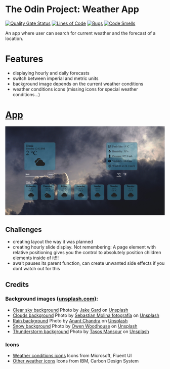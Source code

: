 # The Odin Project: Weather App

[![Quality Gate Status](https://sonarcloud.io/api/project_badges/measure?project=ykoziy_odin-weather-app&metric=alert_status)](https://sonarcloud.io/summary/new_code?id=ykoziy_odin-weather-app) [![Lines of Code](https://sonarcloud.io/api/project_badges/measure?project=ykoziy_odin-weather-app&metric=ncloc)](https://sonarcloud.io/summary/new_code?id=ykoziy_odin-weather-app) [![Bugs](https://sonarcloud.io/api/project_badges/measure?project=ykoziy_odin-weather-app&metric=bugs)](https://sonarcloud.io/summary/new_code?id=ykoziy_odin-weather-app) [![Code Smells](https://sonarcloud.io/api/project_badges/measure?project=ykoziy_odin-weather-app&metric=code_smells)](https://sonarcloud.io/summary/new_code?id=ykoziy_odin-weather-app)

An app where user can search for current weather and the forecast of a location.

# Features

- displaying hourly and daily forecasts
- switch between imperial and metric units
- background image depends on the current weather conditions
- weather conditions icons (missing icons for special weather conditions...)

# <a href="https://ykoziy.github.io/odin-weather-app/" target="_blank">App</a>

<p align="center">
  <img src="https://raw.githubusercontent.com/ykoziy/odin-weather-app/main/app_preview.jpg" width="900"/>
</p>

## Challenges
- creating layout the way it was planned
- creating hourly slide display. Not remembering: A page element with relative positioning gives you the control to absolutely position children elements inside of it!!!
- await pauses its parent function, can create unwanted side effects if you dont watch out for this

## Credits

### Background images (<a href="https://unsplash.com/" target="_blank">unsplash.com</a>):

- <a href="https://raw.githubusercontent.com/ykoziy/odin-weather-app/main/dist/img/weather-background/clear-bg.jpg" target="_blank">Clear sky background</a> Photo by <a href="https://unsplash.com/@jakke?utm_source=unsplash&utm_medium=referral&utm_content=creditCopyText">Jake Gard</a> on <a href="https://unsplash.com/?utm_source=unsplash&utm_medium=referral&utm_content=creditCopyText">Unsplash</a>
- <a href="https://raw.githubusercontent.com/ykoziy/odin-weather-app/main/dist/img/weather-background/clouds-bg.jpg" target="_blank">Clouds background</a> Photo by <a href="https://unsplash.com/@sebamolinafotografia?utm_source=unsplash&utm_medium=referral&utm_content=creditCopyText">Sebastian Molina fotografía</a> on <a href="https://unsplash.com/?utm_source=unsplash&utm_medium=referral&utm_content=creditCopyText">Unsplash</a>
- <a href="https://raw.githubusercontent.com/ykoziy/odin-weather-app/main/dist/img/weather-background/rain-bg.jpg" target="_blank">Rain background</a> Photo by <a href="https://unsplash.com/@anant347?utm_source=unsplash&utm_medium=referral&utm_content=creditCopyText">Anant Chandra</a> on <a href="https://unsplash.com/?utm_source=unsplash&utm_medium=referral&utm_content=creditCopyText">Unsplash</a>
- <a href="https://raw.githubusercontent.com/ykoziy/odin-weather-app/main/dist/img/weather-background/snow-bg.jpg" target="_blank">Snow background</a> Photo by <a href="https://unsplash.com/@owenjw99?utm_source=unsplash&utm_medium=referral&utm_content=creditCopyText">Owen Woodhouse</a> on <a href="https://unsplash.com/?utm_source=unsplash&utm_medium=referral&utm_content=creditCopyText">Unsplash</a>
- <a href="https://raw.githubusercontent.com/ykoziy/odin-weather-app/main/dist/img/weather-background/thunder-bg.jpg" target="_blank">Thunderstorm background</a> Photo by <a href="https://unsplash.com/@mantasos?utm_source=unsplash&utm_medium=referral&utm_content=creditCopyText">Tasos Mansour</a> on <a href="https://unsplash.com/?utm_source=unsplash&utm_medium=referral&utm_content=creditCopyText">Unsplash</a>

### Icons

- <a href="https://www.svgrepo.com/collection/fluent-ui-icons-filled/21" target="_blank">Weather conditions icons</a> Icons from Microsoft, Fluent UI
- <a href="https://www.carbondesignsystem.com/guidelines/icons/library" target="_blank">Other weather icons</a> Icons from IBM, Carbon Design System

